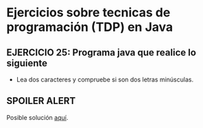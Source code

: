 # Ejercicios sobre tecnicas de programación (TDP) en Java

## EJERCICIO 25: Programa java que realice lo siguiente

* Lea dos caracteres y compruebe si son dos letras minúsculas.

## SPOILER ALERT

Posible solución [aquí](http://puntocomnoesunlenguaje.blogspot.com.es/2012/10/java-ejercicios-basicos-resueltos.html).
